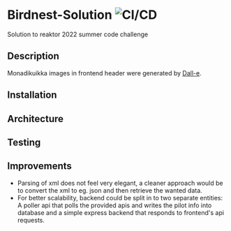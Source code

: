 # Birdnest-Solution ![CI/CD](https://github.com/Melimet/Birdnest-Solution/actions/workflows/main.yml/badge.svg)

Solution to reaktor 2022 summer code challenge
## Description
Monadikuikka images in frontend header were generated by [Dall-e](https://labs.openai.com/).
## Installation

## Architecture

## Testing

## Improvements
- Parsing of xml does not feel very elegant, a cleaner approach would be to convert the xml to eg. json and then retrieve the wanted data.
- For better scalability, backend could be split in to two separate entities: A poller api that polls the provided apis and writes the pilot info into database and a simple express backend that responds to frontend's api requests.